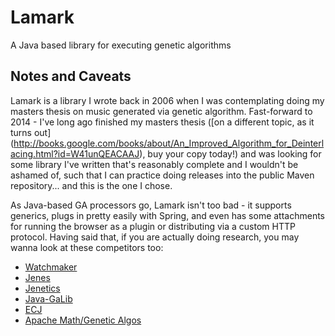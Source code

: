 Lamark
======

A Java based library for executing genetic algorithms


Notes and Caveats
-----------------
Lamark is a library I wrote back in 2006 when I was contemplating doing my masters thesis on music generated via genetic
algorithm.  Fast-forward to 2014 - I've long ago finished my masters thesis ([on a different topic, as it turns out]
(http://books.google.com/books/about/An_Improved_Algorithm_for_Deinterlacing.html?id=W41unQEACAAJ), buy your
copy today!) and was looking for some library I've written that's reasonably complete and I wouldn't be ashamed of, such
that I can practice doing releases into the public Maven repository... and this is the one I chose.

As Java-based GA processors go, Lamark isn't too bad - it supports generics, plugs in pretty easily with Spring, and
even has some attachments for running the browser as a plugin or distributing via a custom HTTP protocol.  Having said
that, if you are actually doing research, you may wanna look at these competitors too:
* [Watchmaker](http://watchmaker.uncommons.org/)
* [Jenes](http://sourceforge.net/projects/jenes/)
* [Jenetics](http://jenetics.sourceforge.net/)
* [Java-GaLib](http://sourceforge.net/projects/java-galib/)
* [ECJ](http://cs.gmu.edu/~eclab/projects/ecj/)
* [Apache Math/Genetic Algos](http://commons.apache.org/proper/commons-math/userguide/genetics.html)

